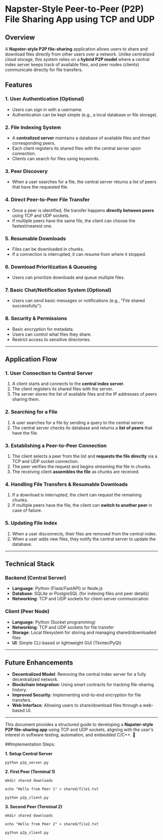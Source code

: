 # Napster-Style Peer-to-Peer (P2P) File Sharing App using TCP and UDP

## Overview
A **Napster-style P2P file-sharing** application allows users to share and download files directly from other users over a network. Unlike centralized cloud storage, this system relies on a **hybrid P2P model** where a central index server keeps track of available files, and peer nodes (clients) communicate directly for file transfers.

## Features
### 1. **User Authentication (Optional)**
   - Users can sign in with a username.
   - Authentication can be kept simple (e.g., a local database or file storage).

### 2. **File Indexing System**
   - A **centralized server** maintains a database of available files and their corresponding peers.
   - Each client registers its shared files with the central server upon connection.
   - Clients can search for files using keywords.

### 3. **Peer Discovery**
   - When a user searches for a file, the central server returns a list of peers that have the requested file.

### 4. **Direct Peer-to-Peer File Transfer**
   - Once a peer is identified, file transfer happens **directly between peers** using TCP and UDP sockets.
   - If multiple peers have the same file, the client can choose the fastest/nearest one.

### 5. **Resumable Downloads**
   - Files can be downloaded in chunks.
   - If a connection is interrupted, it can resume from where it stopped.

### 6. **Download Prioritization & Queueing**
   - Users can prioritize downloads and queue multiple files.

### 7. **Basic Chat/Notification System (Optional)**
   - Users can send basic messages or notifications (e.g., "File shared successfully").

### 8. **Security & Permissions**
   - Basic encryption for metadata.
   - Users can control what files they share.
   - Restrict access to sensitive directories.

---

## Application Flow
### **1. User Connection to Central Server**
1. A client starts and connects to the **central index server**.
2. The client registers its shared files with the server.
3. The server stores the list of available files and the IP addresses of peers sharing them.

### **2. Searching for a File**
1. A user searches for a file by sending a query to the central server.
2. The central server checks its database and returns a **list of peers** that have the file.

### **3. Establishing a Peer-to-Peer Connection**
1. The client selects a peer from the list and **requests the file directly** via a TCP  and UDP socket connection.
2. The peer verifies the request and begins streaming the file in chunks.
3. The receiving client **assembles the file** as chunks are received.

### **4. Handling File Transfers & Resumable Downloads**
1. If a download is interrupted, the client can request the remaining chunks.
2. If multiple peers have the file, the client can **switch to another peer** in case of failure.

### **5. Updating File Index**
1. When a user disconnects, their files are removed from the central index.
2. When a user adds new files, they notify the central server to update the database.

---

## Technical Stack
### **Backend (Central Server)**
- **Language**: Python (Flask/FastAPI) or Node.js
- **Database**: SQLite or PostgreSQL (for indexing files and peer details)
- **Networking**: TCP and UDP sockets for client-server communication

### **Client (Peer Node)**
- **Language**: Python (Socket programming)
- **Networking**: TCP and UDP sockets for file transfer
- **Storage**: Local filesystem for storing and managing shared/downloaded files
- **UI**: Simple CLI-based or lightweight GUI (Tkinter/PyQt)

---

## Future Enhancements
- **Decentralized Model**: Removing the central index server for a fully decentralized network.
- **Blockchain Integration**: Using smart contracts for tracking file-sharing history.
- **Improved Security**: Implementing end-to-end encryption for file transfers.
- **Web Interface**: Allowing users to share/download files through a web-based UI.

---

This document provides a structured guide to developing a **Napster-style P2P file-sharing app** using TCP and UDP sockets, aligning with the user's interest in software testing, automation, and embedded C/C++. 🚀


##Implementation Steps:


**1. Setup Central Server**
       
    python p2p_server.py

**2. First Peer (Terminal 1)**
       
    mkdir shared downloads

    echo "Hello from Peer 1" > shared/file1.txt

    python p2p_client.py

**3. Second Peer (Terminal 2)**

    mkdir shared downloads

    echo "Hello from Peer 2" > shared/file2.txt

    python p2p_client.py
